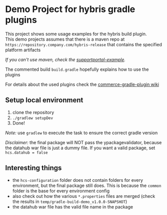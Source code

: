 # Demo Project for hybris gradle plugins

This project shows some usage examples for the hybris build plugin.\
This demo projects assumes that there is a maven repo at `https://repository.company.com/hybris-release`
that contains the specified platform artifacts

*If you can't use maven, check the [supportportal-example](https://github.com/sap-commerce-tools/supportportal-example).*

The commented build `build.gradle` hopefully explains how to use the plugins

For details about the used plugins check the [commerce-gradle-plugin wiki](https://github.com/sap-commerce-tools/commerce-gradle-plugin/wiki)

## Setup local environment

1. clone the repository
1. `./gradlew setupDev`
1. Done!

*Note:* use `gradlew` to execute the task to ensure the correct gradle version

*Disclaimer:* the final package will NOT pass the ypackagevalidator, because
the datahub war file is just a dummy file.
If you want a valid package, set `hcs.datahub = false`

## Interesting things

- the `hcs-configuration` folder does not contain folders for every environment,
  but the final package still does. This is because the `common` folder is the
  base for every environment config
- also check out how the various `*.properties` files are merged 
  (check the results in `temp/gradle-build-demo_v1.0.0-SNAPSHOT`)
- the datahub war file has the valid file name in the package
